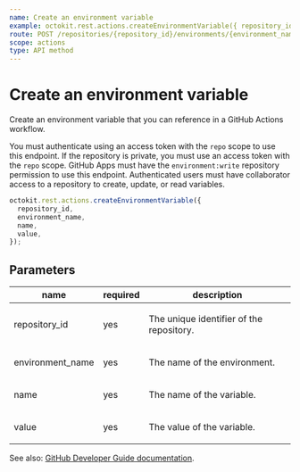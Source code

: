 ```yaml
---
name: Create an environment variable
example: octokit.rest.actions.createEnvironmentVariable({ repository_id, environment_name, name, value })
route: POST /repositories/{repository_id}/environments/{environment_name}/variables
scope: actions
type: API method
---
```


# Create an environment variable

Create an environment variable that you can reference in a GitHub Actions workflow.

You must authenticate using an access token with the `repo` scope to use this endpoint.
If the repository is private, you must use an access token with the `repo` scope.
GitHub Apps must have the `environment:write` repository permission to use this endpoint.
Authenticated users must have collaborator access to a repository to create, update, or read variables.

```js
octokit.rest.actions.createEnvironmentVariable({
  repository_id,
  environment_name,
  name,
  value,
});
```

## Parameters

<table>
  <thead>
    <tr>
      <th>name</th>
      <th>required</th>
      <th>description</th>
    </tr>
  </thead>
  <tbody>
    <tr><td>repository_id</td><td>yes</td><td>

The unique identifier of the repository.

</td></tr>
<tr><td>environment_name</td><td>yes</td><td>

The name of the environment.

</td></tr>
<tr><td>name</td><td>yes</td><td>

The name of the variable.

</td></tr>
<tr><td>value</td><td>yes</td><td>

The value of the variable.

</td></tr>
  </tbody>
</table>

See also: [GitHub Developer Guide documentation](https://docs.github.com/rest/actions/variables#create-an-environment-variable).
